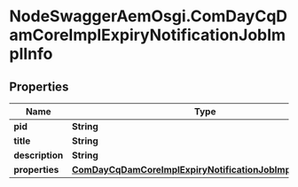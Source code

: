 # NodeSwaggerAemOsgi.ComDayCqDamCoreImplExpiryNotificationJobImplInfo

## Properties
Name | Type | Description | Notes
------------ | ------------- | ------------- | -------------
**pid** | **String** |  | [optional] 
**title** | **String** |  | [optional] 
**description** | **String** |  | [optional] 
**properties** | [**ComDayCqDamCoreImplExpiryNotificationJobImplProperties**](ComDayCqDamCoreImplExpiryNotificationJobImplProperties.md) |  | [optional] 



